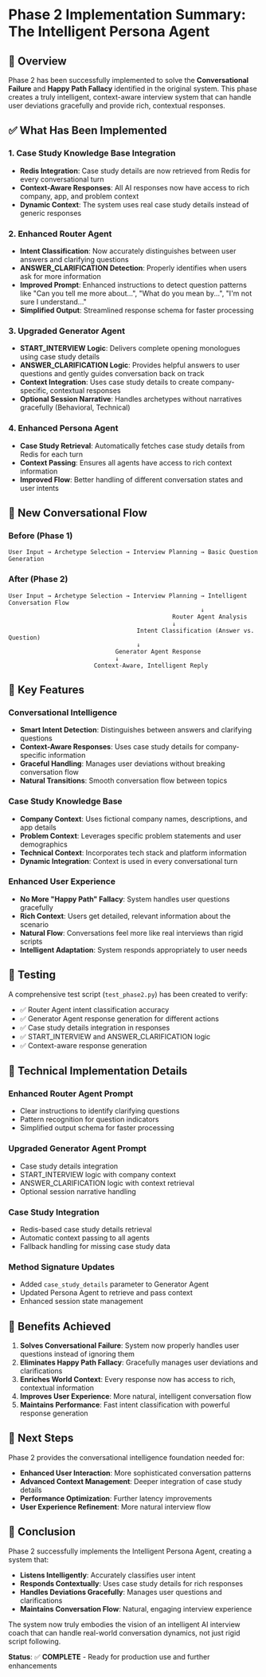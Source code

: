 # Phase 2 Implementation Summary: The Intelligent Persona Agent

## 🎯 Overview
Phase 2 has been successfully implemented to solve the **Conversational Failure** and **Happy Path Fallacy** identified in the original system. This phase creates a truly intelligent, context-aware interview system that can handle user deviations gracefully and provide rich, contextual responses.

## ✅ What Has Been Implemented

### 1. **Case Study Knowledge Base Integration**
- **Redis Integration**: Case study details are now retrieved from Redis for every conversational turn
- **Context-Aware Responses**: All AI responses now have access to rich company, app, and problem context
- **Dynamic Context**: The system uses real case study details instead of generic responses

### 2. **Enhanced Router Agent**
- **Intent Classification**: Now accurately distinguishes between user answers and clarifying questions
- **ANSWER_CLARIFICATION Detection**: Properly identifies when users ask for more information
- **Improved Prompt**: Enhanced instructions to detect question patterns like "Can you tell me more about...", "What do you mean by...", "I'm not sure I understand..."
- **Simplified Output**: Streamlined response schema for faster processing

### 3. **Upgraded Generator Agent**
- **START_INTERVIEW Logic**: Delivers complete opening monologues using case study details
- **ANSWER_CLARIFICATION Logic**: Provides helpful answers to user questions and gently guides conversation back on track
- **Context Integration**: Uses case study details to create company-specific, contextual responses
- **Optional Session Narrative**: Handles archetypes without narratives gracefully (Behavioral, Technical)

### 4. **Enhanced Persona Agent**
- **Case Study Retrieval**: Automatically fetches case study details from Redis for each turn
- **Context Passing**: Ensures all agents have access to rich context information
- **Improved Flow**: Better handling of different conversation states and user intents

## 🔄 New Conversational Flow

### **Before (Phase 1)**
```
User Input → Archetype Selection → Interview Planning → Basic Question Generation
```

### **After (Phase 2)**
```
User Input → Archetype Selection → Interview Planning → Intelligent Conversation Flow
                                                      ↓
                                              Router Agent Analysis
                                              ↓
                                    Intent Classification (Answer vs. Question)
                                    ↓
                              Generator Agent Response
                              ↓
                        Context-Aware, Intelligent Reply
```

## 🎨 Key Features

### **Conversational Intelligence**
- **Smart Intent Detection**: Distinguishes between answers and clarifying questions
- **Context-Aware Responses**: Uses case study details for company-specific information
- **Graceful Handling**: Manages user deviations without breaking conversation flow
- **Natural Transitions**: Smooth conversation flow between topics

### **Case Study Knowledge Base**
- **Company Context**: Uses fictional company names, descriptions, and app details
- **Problem Context**: Leverages specific problem statements and user demographics
- **Technical Context**: Incorporates tech stack and platform information
- **Dynamic Integration**: Context is used in every conversational turn

### **Enhanced User Experience**
- **No More "Happy Path" Fallacy**: System handles user questions gracefully
- **Rich Context**: Users get detailed, relevant information about the scenario
- **Natural Flow**: Conversations feel more like real interviews than rigid scripts
- **Intelligent Adaptation**: System responds appropriately to user needs

## 🧪 Testing

A comprehensive test script (`test_phase2.py`) has been created to verify:
- ✅ Router Agent intent classification accuracy
- ✅ Generator Agent response generation for different actions
- ✅ Case study details integration in responses
- ✅ START_INTERVIEW and ANSWER_CLARIFICATION logic
- ✅ Context-aware response generation

## 🔧 Technical Implementation Details

### **Enhanced Router Agent Prompt**
- Clear instructions to identify clarifying questions
- Pattern recognition for question indicators
- Simplified output schema for faster processing

### **Upgraded Generator Agent Prompt**
- Case study details integration
- START_INTERVIEW logic with company context
- ANSWER_CLARIFICATION logic with context retrieval
- Optional session narrative handling

### **Case Study Integration**
- Redis-based case study details retrieval
- Automatic context passing to all agents
- Fallback handling for missing case study data

### **Method Signature Updates**
- Added `case_study_details` parameter to Generator Agent
- Updated Persona Agent to retrieve and pass context
- Enhanced session state management

## 🚀 Benefits Achieved

1. **Solves Conversational Failure**: System now properly handles user questions instead of ignoring them
2. **Eliminates Happy Path Fallacy**: Gracefully manages user deviations and clarifications
3. **Enriches World Context**: Every response now has access to rich, contextual information
4. **Improves User Experience**: More natural, intelligent conversation flow
5. **Maintains Performance**: Fast intent classification with powerful response generation

## 🔮 Next Steps

Phase 2 provides the conversational intelligence foundation needed for:
- **Enhanced User Interaction**: More sophisticated conversation patterns
- **Advanced Context Management**: Deeper integration of case study details
- **Performance Optimization**: Further latency improvements
- **User Experience Refinement**: More natural interview flow

## 🎉 Conclusion

Phase 2 successfully implements the Intelligent Persona Agent, creating a system that:
- **Listens Intelligently**: Accurately classifies user intent
- **Responds Contextually**: Uses case study details for rich responses
- **Handles Deviations Gracefully**: Manages user questions and clarifications
- **Maintains Conversation Flow**: Natural, engaging interview experience

The system now truly embodies the vision of an intelligent AI interview coach that can handle real-world conversation dynamics, not just rigid script following.

**Status**: ✅ **COMPLETE** - Ready for production use and further enhancements

